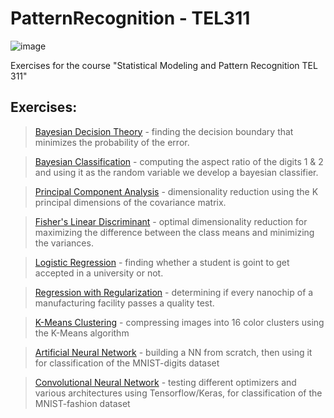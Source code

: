 # PatternRecognition - TEL311

![image](https://user-images.githubusercontent.com/83914255/233071515-50263301-68b3-4bc9-944e-5cbf201d2a70.png)

Exercises for the course "Statistical Modeling and Pattern Recognition TEL 311"

## Exercises:

>   <a href = "https://github.com/atzel-ov/PatternRecognition/tree/main/SET1/Exercise1">Bayesian Decision Theory</a> - finding the decision boundary that minimizes the probability of the error.

>   <a href = "https://github.com/atzel-ov/PatternRecognition/tree/main/SET1/Exercise2">Bayesian Classification</a> - computing the aspect ratio of the digits 1 & 2 and using it as the random variable we develop a bayesian classifier.

>   <a href = "https://github.com/atzel-ov/PatternRecognition/tree/main/SET1/Exercise5">Principal Component Analysis</a> - dimensionality reduction using the K principal dimensions of the covariance matrix.

>   <a href = "https://github.com/atzel-ov/PatternRecognition/tree/main/SET1/Exercise7">Fisher's Linear Discriminant</a> - optimal dimensionality reduction for maximizing the difference between the class means and minimizing the variances.

>   <a href = "https://github.com/atzel-ov/PatternRecognition/tree/main/SET2/exercise2_1">Logistic Regression</a> - finding whether a student is goint to get accepted in a university or not.

>   <a href = "https://github.com/atzel-ov/PatternRecognition/tree/main/SET2/exercise2_2">Regression with Regularization</a> - determining if every nanochip of a manufacturing facility passes a quality test.

>   <a href = "https://github.com/atzel-ov/PatternRecognition/tree/main/SET2/exercise2_4">K-Means Clustering</a> - compressing images into 16 color clusters using the K-Means algorithm 

>   <a href = "https://github.com/atzel-ov/PatternRecognition/tree/main/SET2/exercise2_5">Artificial Neural Network</a> - building a NN from scratch, then using it for classification of the MNIST-digits dataset

>   <a href = "https://github.com/atzel-ov/PatternRecognition/tree/main/SET2/exercise2_6">Convolutional Neural Network</a> - testing different optimizers and various architectures using Tensorflow/Keras, for classification of the MNIST-fashion dataset



